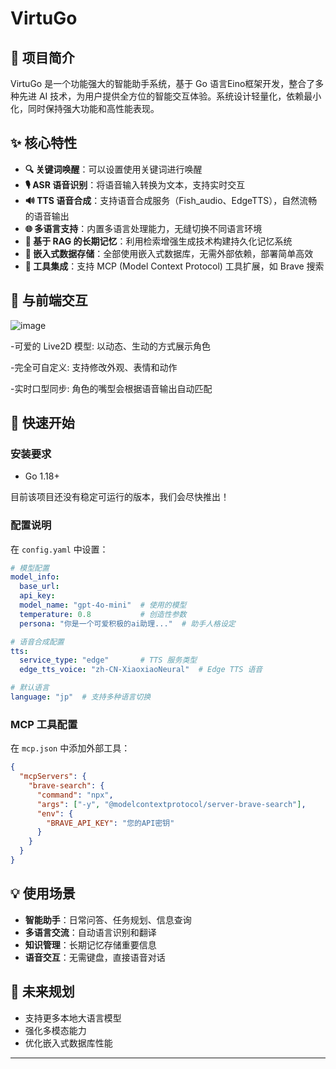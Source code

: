 # VirtuGo

## 📝 项目简介

VirtuGo 是一个功能强大的智能助手系统，基于 Go 语言Eino框架开发，整合了多种先进 AI 技术，为用户提供全方位的智能交互体验。系统设计轻量化，依赖最小化，同时保持强大功能和高性能表现。

## ✨ 核心特性

- **🔍 关键词唤醒**：可以设置使用关键词进行唤醒
- **🎙️ ASR 语音识别**：将语音输入转换为文本，支持实时交互
- **🔊 TTS 语音合成**：支持语音合成服务（Fish_audio、EdgeTTS），自然流畅的语音输出
- **🌐 多语言支持**：内置多语言处理能力，无缝切换不同语言环境
- **🧠 基于 RAG 的长期记忆**：利用检索增强生成技术构建持久化记忆系统
- **💾 嵌入式数据存储**：全部使用嵌入式数据库，无需外部依赖，部署简单高效
- **🔌 工具集成**：支持 MCP (Model Context Protocol) 工具扩展，如 Brave 搜索

## 🔧 与前端交互

![image](https://github.com/user-attachments/assets/7bb57439-ed6b-4bad-bc8a-f56b77397b6a)

  -可爱的 Live2D 模型: 以动态、生动的方式展示角色
  
  -完全可自定义: 支持修改外观、表情和动作
  
  -实时口型同步: 角色的嘴型会根据语音输出自动匹配

## 🚀 快速开始

### 安装要求

- Go 1.18+

目前该项目还没有稳定可运行的版本，我们会尽快推出！

### 配置说明

在 `config.yaml` 中设置：

```yaml
# 模型配置
model_info:
  base_url:
  api_key:
  model_name: "gpt-4o-mini"  # 使用的模型
  temperature: 0.8           # 创造性参数
  persona: "你是一个可爱积极的ai助理..."  # 助手人格设定

# 语音合成配置
tts:
  service_type: "edge"       # TTS 服务类型
  edge_tts_voice: "zh-CN-XiaoxiaoNeural"  # Edge TTS 语音

# 默认语言
language: "jp"  # 支持多种语言切换
```

### MCP 工具配置

在 `mcp.json` 中添加外部工具：

```json
{
  "mcpServers": {
    "brave-search": {
      "command": "npx",
      "args": ["-y", "@modelcontextprotocol/server-brave-search"],
      "env": {
        "BRAVE_API_KEY": "您的API密钥"
      }
    }
  }
}
```

## 💡 使用场景

- **智能助手**：日常问答、任务规划、信息查询
- **多语言交流**：自动语言识别和翻译
- **知识管理**：长期记忆存储重要信息
- **语音交互**：无需键盘，直接语音对话

## 🔮 未来规划

- 支持更多本地大语言模型
- 强化多模态能力
- 优化嵌入式数据库性能

---
